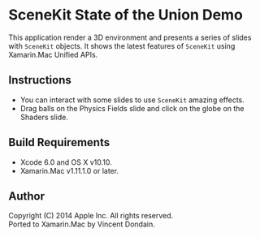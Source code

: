 SceneKit State of the Union Demo
================================

This application render a 3D environment and presents a series of slides with `SceneKit` objects. It shows the latest features of `SceneKit` using Xamarin.Mac Unified APIs.

Instructions
------------

* You can interact with some slides to use `SceneKit` amazing effects. 
* Drag balls on the Physics Fields slide and click on the globe on the Shaders slide.

Build Requirements
------------------

* Xcode 6.0 and OS X v10.10.
* Xamarin.Mac v1.11.1.0 or later.

Author
------

Copyright (C) 2014 Apple Inc. All rights reserved.  
Ported to Xamarin.Mac by Vincent Dondain.